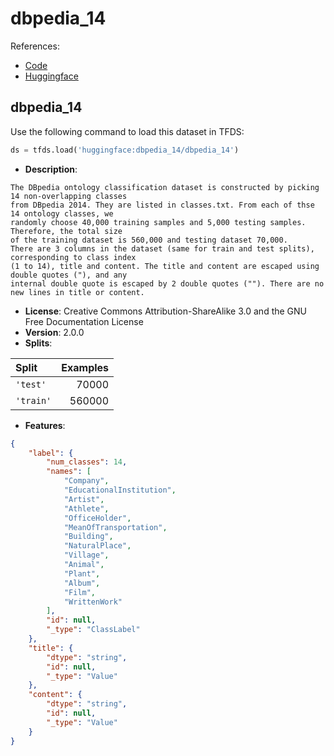 # dbpedia_14

References:

*   [Code](https://github.com/huggingface/datasets/blob/master/datasets/dbpedia_14)
*   [Huggingface](https://huggingface.co/datasets/dbpedia_14)


## dbpedia_14


Use the following command to load this dataset in TFDS:

```python
ds = tfds.load('huggingface:dbpedia_14/dbpedia_14')
```

*   **Description**:

```
The DBpedia ontology classification dataset is constructed by picking 14 non-overlapping classes
from DBpedia 2014. They are listed in classes.txt. From each of thse 14 ontology classes, we
randomly choose 40,000 training samples and 5,000 testing samples. Therefore, the total size
of the training dataset is 560,000 and testing dataset 70,000.
There are 3 columns in the dataset (same for train and test splits), corresponding to class index
(1 to 14), title and content. The title and content are escaped using double quotes ("), and any
internal double quote is escaped by 2 double quotes (""). There are no new lines in title or content.
```

*   **License**: Creative Commons Attribution-ShareAlike 3.0 and the GNU Free Documentation License
*   **Version**: 2.0.0
*   **Splits**:

Split  | Examples
:----- | -------:
`'test'` | 70000
`'train'` | 560000

*   **Features**:

```json
{
    "label": {
        "num_classes": 14,
        "names": [
            "Company",
            "EducationalInstitution",
            "Artist",
            "Athlete",
            "OfficeHolder",
            "MeanOfTransportation",
            "Building",
            "NaturalPlace",
            "Village",
            "Animal",
            "Plant",
            "Album",
            "Film",
            "WrittenWork"
        ],
        "id": null,
        "_type": "ClassLabel"
    },
    "title": {
        "dtype": "string",
        "id": null,
        "_type": "Value"
    },
    "content": {
        "dtype": "string",
        "id": null,
        "_type": "Value"
    }
}
```


